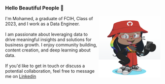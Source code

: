 ### Hello Beautiful People 👋

<img align="right" width="200" height="200" src="https://github.com/LadyKerr/LadyKerr/blob/main/assets/octokadie.png" >

I'm Mohamed, a graduate of FCIH, Class of 2023, and I work as a Data Engineer. <br><br>
I am passionate about leveraging data to drive meaningful insights and solutions for business growth. I enjoy community building, content creation, and deep learning about data.<br><br>
If you'd like to get in touch or discuss a potential collaboration, feel free to message me on <a href="https://www.linkedin.com/in/mohamedabdelsatar" target="_blank">Linkedin</a>


